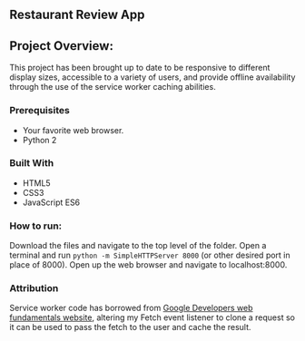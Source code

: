 Restaurant Review App
---

## Project Overview:

This project has been brought up to date to be responsive to different display sizes, accessible to a variety of users, and provide offline availability through the use of the service worker caching abilities.

### Prerequisites

* Your favorite web browser.
* Python 2

### Built With

* HTML5
* CSS3
* JavaScript ES6


### How to run:

Download the files and navigate to the top level of the folder. Open a terminal and run `python -m SimpleHTTPServer 8000` (or other desired port in place of 8000). Open up the web browser and navigate to localhost:8000.

### Attribution

Service worker code has borrowed from [Google Developers web fundamentals website](https://developers.google.com/web/fundamentals/primers/service-workers/), altering my Fetch event listener to clone a request so it can be used to pass the fetch to the user and cache the result.
